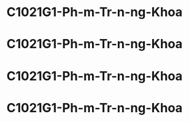 # C1021G1-Ph-m-Tr-n-ng-Khoa
# C1021G1-Ph-m-Tr-n-ng-Khoa
# C1021G1-Ph-m-Tr-n-ng-Khoa
# C1021G1-Ph-m-Tr-n-ng-Khoa
